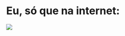 <h1>Eu, só que na internet:</h1>
<a href="https://instagram.com/vitorkkmkj" target="_blank"><img src="https://img.shields.io/badge/-Instagram-%23E4405F?style=for-the-badge&logo=instagram&logoColor=white" target="_blank"></a>
